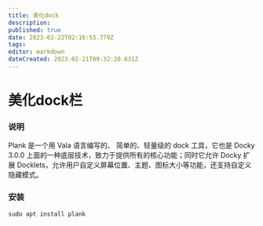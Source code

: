 ```yaml
---
title: 美化dock
description: 
published: true
date: 2023-02-22T02:16:53.779Z
tags: 
editor: markdown
dateCreated: 2023-02-21T09:32:20.631Z
---
```


# 美化dock栏

### 说明
Plank 是一个用 Vala 语言编写的、 简单的、轻量级的 dock 工具，它也是 Docky  3.0.0 上面的一种底层技术，致力于提供所有的核心功能；同时它允许 Docky 扩展 Docklets，允许用户自定义屏幕位置、主题、图标大小等功能，还支持自定义隐藏模式。

### 安装
```
sudo apt install plank
```
